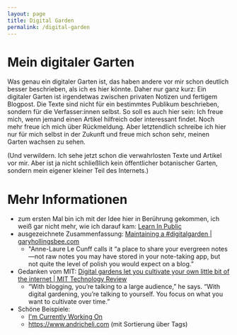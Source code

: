 ```yaml
---
layout: page
title: Digital Garden
permalink: /digital-garden
---
```


# Mein digitaler Garten

Was genau ein digitaler Garten ist, das haben andere vor mir schon deutlich besser beschrieben, als ich es hier könnte. Daher nur ganz kurz: Ein digitaler Garten ist irgendetwas zwischen privaten Notizen und fertigem Blogpost. Die Texte sind nicht für ein bestimmtes Publikum beschrieben, sondern für die Verfasser:innen selbst. 
So soll es auch hier sein: Ich freue mich, wenn jemand einen Artikel hilfreich oder interessant findet. Noch mehr freue ich mich über Rückmeldung. Aber letztendlich schreibe ich hier nur für mich selbst in der Zukunft und freue mich schon sehr, meinen Garten wachsen zu sehen.

(Und verwildern. Ich sehe jetzt schon die verwahrlosten Texte und Artikel vor mir. Aber ist ja nicht schließlich kein öffentlicher botanischer Garten, sondern mein eigener kleiner Teil des Internets.)

# Mehr Informationen

- zum ersten Mal bin ich mit der Idee hier in Berührung gekommen, ich weiß gar nicht mehr, wie ich darauf kam: [Learn In Public](https://www.swyx.io/learn-in-public/)
- ausgezeichnete Zusammenfassung: [Maintaining a #digitalgarden | garyhollingsbee.com](https://garyhollingsbee.com/blog/2021/07/28/maintaining-a-digitalgarden/)
	- "Anne-Laure Le Cunff calls it “a place to share your evergreen notes—not raw notes you may have stored in your note-taking app, but not quite the level of polish you would expect on a blog.”
- Gedanken vom MIT: [Digital gardens let you cultivate your own little bit of the internet | MIT Technology Review](https://www.technologyreview.com/2020/09/03/1007716/digital-gardens-let-you-cultivate-your-own-little-bit-of-the-internet/)
	- “With blogging, you’re talking to a large audience,” he says. “With digital gardening, you’re talking to yourself. You focus on what you want to cultivate over time.”
- Schöne Beispiele:
	- [I'm Currently Working On](https://resonant-stroopwafel-86d33a.netlify.app/)
	- https://www.andricheli.com (mit Sortierung über Tags)

